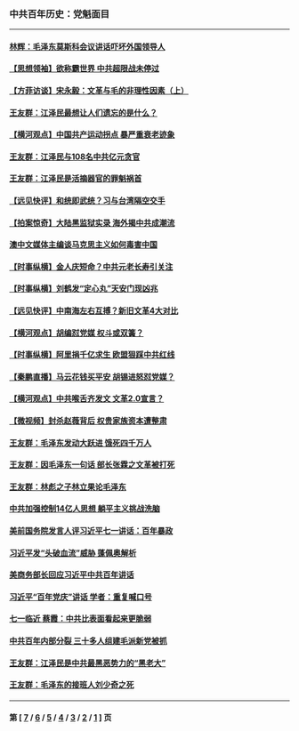 ### 中共百年历史：党魁面目
---
#### [林辉：毛泽东莫斯科会议讲话吓坏外国领导人](../../pages/nf1176107/n13917931.md?08250430) 
#### [【思想领袖】欲称霸世界 中共超限战未停过](../../pages/nf1176107/n13745142.md?08250430) 
#### [【方菲访谈】宋永毅：文革与毛的非理性因素（上）](../../pages/nf1176107/n13469956.md?08250430) 
#### [王友群：江泽民最想让人们遗忘的是什么？](../../pages/nf1176107/n13408949.md?08250430) 
#### [【横河观点】中国共产运动拐点 暴严重衰老迹象](../../pages/nf1176107/n13388333.md?08250430) 
#### [王友群：江泽民与108名中共亿元贪官](../../pages/nf1176107/n13352358.md?08250430) 
#### [王友群：江泽民是活摘器官的罪魁祸首](../../pages/nf1176107/n13336903.md?08250430) 
#### [【远见快评】和统即武统？习与台湾隔空交手](../../pages/nf1176107/n13297739.md?08250430) 
#### [【拍案惊奇】大陆黑监狱实录 海外揭中共成潮流](../../pages/nf1176107/n13288853.md?08250430) 
#### [澳中文媒体主编谈马克思主义如何毒害中国](../../pages/nf1176107/n13257387.md?08250430) 
#### [【时事纵横】金人庆短命？中共元老长寿引关注](../../pages/nf1176107/n13217934.md?08250430) 
#### [【时事纵横】刘鹤发“定心丸”天安门现凶兆](../../pages/nf1176107/n13215416.md?08250430) 
#### [【远见快评】中南海左右互搏？新旧文革4大对比](../../pages/nf1176107/n13214745.md?08250430) 
#### [【横河观点】胡编怼党媒 权斗或双簧？](../../pages/nf1176107/n13210864.md?08250430) 
#### [【时事纵横】阿里捐千亿求生 欧盟狠踩中共红线](../../pages/nf1176107/n13206431.md?08250430) 
#### [【秦鹏直播】马云花钱买平安 胡锡进怒怼党媒？](../../pages/nf1176107/n13206392.md?08250430) 
#### [【横河观点】中共喉舌齐发文 文革2.0宣言？](../../pages/nf1176107/n13201248.md?08250430) 
#### [【微视频】封杀赵薇背后 权贵家族资本遭整肃](../../pages/nf1176107/n13197798.md?08250430) 
#### [王友群：毛泽东发动大跃进 饿死四千万人](../../pages/nf1176107/n13177158.md?08250430) 
#### [王友群：因毛泽东一句话 部长张霖之文革被打死](../../pages/nf1176107/n13161711.md?08250430) 
#### [王友群：林彪之子林立果论毛泽东](../../pages/nf1176107/n13128622.md?08250430) 
#### [中共加强控制14亿人思想 躺平主义挑战洗脑](../../pages/nf1176107/n13094299.md?08250430) 
#### [美前国务院发言人评习近平七一讲话：百年暴政](../../pages/nf1176107/n13066986.md?08250430) 
#### [习近平发“头破血流”威胁 蓬佩奥解析](../../pages/nf1176107/n13063604.md?08250430) 
#### [美商务部长回应习近平中共百年讲话](../../pages/nf1176107/n13062903.md?08250430) 
#### [习近平“百年党庆”讲话 学者：重复喊口号](../../pages/nf1176107/n13061411.md?08250430) 
#### [七一临近 蔡霞：中共比表面看起来更脆弱](../../pages/nf1176107/n13056418.md?08250430) 
#### [中共百年内部分裂 三十多人组建毛派新党被抓](../../pages/nf1176107/n13044023.md?08250430) 
#### [王友群：江泽民是中共最黑恶势力的“黑老大”](../../pages/nf1176107/n13022180.md?08250430) 
#### [王友群：毛泽东的接班人刘少奇之死](../../pages/nf1176107/n12991772.md?08250430) 

---
#### 第 [ [7](./7.md?08250430) / [6](./6.md?08250430) / [5](./5.md?08250430) / [4](./4.md?08250430) / [3](./3.md?08250430) / [2](./2.md?08250430) / [1](./1.md?08250430) ] 页
